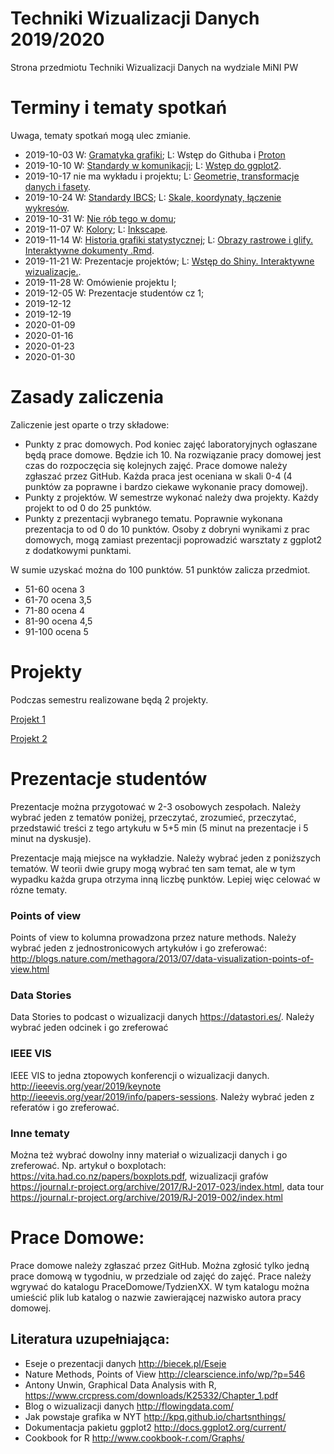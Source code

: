 # Techniki Wizualizacji Danych 2019/2020

Strona przedmiotu Techniki Wizualizacji Danych na wydziale MiNI PW

# Terminy i tematy spotkań

Uwaga, tematy spotkań mogą ulec zmianie.

* 2019-10-03 W: [Gramatyka grafiki](http://biecek.pl/Eseje/indexGramatyka.html); L: Wstęp do Githuba i [Proton](https://github.com/mini-pw/2020Z-TechnikiWizualizacjiDanych/tree/master/proton)
* 2019-10-10 W: [Standardy w komunikacji](http://www.ibcs-a.org/); L: [Wstęp do ggplot2](https://github.com/mini-pw/2020Z-TechnikiWizualizacjiDanych/tree/master/Materia%C5%82y/TYDZIEN2).
* 2019-10-17 nie ma wykładu i projektu; L: [Geometrie, transformacje danych i fasety](https://github.com/mini-pw/2020Z-TechnikiWizualizacjiDanych/tree/master/Materia%C5%82y/TYDZIEN3).
* 2019-10-24 W: [Standardy IBCS](Materiały/ibcs_wyklad.pdf); L: [Skale, koordynaty, łączenie wykresów](https://github.com/mini-pw/2020Z-TechnikiWizualizacjiDanych/blob/master/Materia%C5%82y/TYDZIEN4/scales-coordinates-multiplots.R).
* 2019-10-31 W: [Nie rób tego w domu](http://biecek.pl/Eseje/indexPomylka.html);
* 2019-11-07 W: [Kolory](http://biecek.pl/Eseje/indexKolory.html); L: [Inkscape](https://github.com/mini-pw/2020Z-TechnikiWizualizacjiDanych/blob/master/Materia%C5%82y/TYDZIEN5/export.R).
* 2019-11-14 W: [Historia grafiki statystycznej](http://biecek.pl/Eseje/indexHistoria.html); L: [Obrazy rastrowe i glify. Interaktywne dokumenty .Rmd](https://github.com/mini-pw/2020Z-TechnikiWizualizacjiDanych/tree/master/Materia%C5%82y/TYDZIEN6).
* 2019-11-21 W: Prezentacje projektów; L: [Wstęp do Shiny. Interaktywne wizualizacje.](https://github.com/mini-pw/2020Z-TechnikiWizualizacjiDanych/tree/master/Materia%C5%82y/TYDZIEN7).
* 2019-11-28 W: Omówienie projektu I;
* 2019-12-05 W: Prezentacje studentów cz 1;
* 2019-12-12
* 2019-12-19
* 2020-01-09
* 2020-01-16
* 2020-01-23
* 2020-01-30


# Zasady zaliczenia

Zaliczenie jest oparte o trzy składowe:

* Punkty z prac domowych. Pod koniec zajęć laboratoryjnych ogłaszane będą prace domowe. Będzie ich 10. Na rozwiązanie pracy domowej jest czas do rozpoczęcia się kolejnych zajęć. Prace domowe należy zgłaszać przez GitHub. Każda praca jest oceniana w skali 0-4 (4 punktów za poprawne i bardzo ciekawe wykonanie pracy domowej).
* Punkty z projektów. W semestrze wykonać należy dwa projekty. Każdy projekt to od 0 do 25 punktów. 
* Punkty z prezentacji wybranego tematu. Poprawnie wykonana prezentacja to od 0 do 10 punktów. Osoby z dobryni wynikami z prac domowych, mogą zamiast prezentacji poprowadzić warsztaty z ggplot2 z dodatkowymi punktami.

W sumie uzyskać można do 100 punktów. 51 punktów zalicza przedmiot.

* 51-60 ocena 3
* 61-70 ocena 3,5
* 71-80 ocena 4
* 81-90 ocena 4,5
* 91-100 ocena 5

# Projekty

Podczas semestru realizowane będą 2 projekty. 

[Projekt 1](Projekt1/README.md)

[Projekt 2](Projekt2/README.md)

# Prezentacje studentów

Prezentacje można przygotować w 2-3 osobowych zespołach. Należy wybrać jeden z tematów poniżej, przeczytać, zrozumieć, przeczytać, przedstawić treści z tego artykułu w 5+5 min (5 minut na prezentacje i 5 minut na dyskusje).

Prezentacje mają miejsce na wykładzie. Należy wybrać jeden z poniższych tematów. W teorii dwie grupy mogą wybrać ten sam temat, ale w tym wypadku każda grupa otrzyma inną liczbę punktów. Lepiej więc celować w rózne tematy.

### Points of view

Points of view to kolumna prowadzona przez nature methods. Należy wybrać jeden z jednostronicowych artykułów i go zreferować: http://blogs.nature.com/methagora/2013/07/data-visualization-points-of-view.html

### Data Stories

Data Stories to podcast o wizualizacji danych https://datastori.es/. Należy wybrać jeden odcinek i go zreferować

### IEEE VIS 

IEEE VIS to jedna  ztopowych konferencji o wizualizacji danych. http://ieeevis.org/year/2019/keynote http://ieeevis.org/year/2019/info/papers-sessions. Należy wybrać jeden z referatów i go zreferować.

### Inne tematy

Można też wybrać dowolny inny materiał o wizualizacji danych i go zreferować. Np. artykuł o boxplotach: https://vita.had.co.nz/papers/boxplots.pdf, wizualizacji grafów https://journal.r-project.org/archive/2017/RJ-2017-023/index.html, data tour https://journal.r-project.org/archive/2019/RJ-2019-002/index.html


# Prace Domowe:

Prace domowe należy zgłaszać przez GitHub. 
Można zgłosić tylko jedną prace domową w tygodniu, w przedziale od zajęć do zajęć. 
Prace należy wgrywać do katalogu PraceDomowe/TydzienXX. 
W tym katalogu można umieścić plik lub katalog o nazwie zawierającej nazwisko autora pracy domowej.


Literatura uzupełniająca:
-------------------------
* Eseje o prezentacji danych http://biecek.pl/Eseje
* Nature Methods, Points of View http://clearscience.info/wp/?p=546
* Antony Unwin, Graphical Data Analysis with R, https://www.crcpress.com/downloads/K25332/Chapter_1.pdf
* Blog o wizualizacji danych http://flowingdata.com/
* Jak powstaje grafika w NYT http://kpq.github.io/chartsnthings/
* Dokumentacja pakietu ggplot2 http://docs.ggplot2.org/current/
* Cookbook for R http://www.cookbook-r.com/Graphs/


